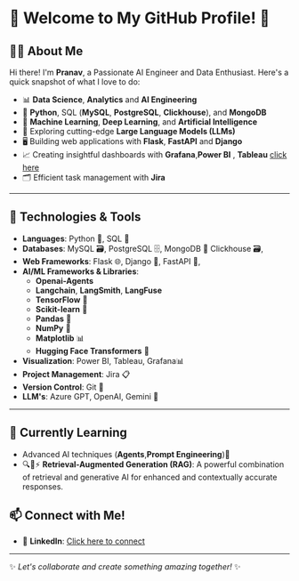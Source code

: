 # 🌟 Welcome to My GitHub Profile! 👋

## 🧑‍💻 About Me
Hi there! I'm **Pranav**, a Passionate AI Engineer and Data Enthusiast. Here's a quick snapshot of what I love to do:

- 📊 **Data Science**, **Analytics** and **AI Engineering**  
- 🐍 **Python**, SQL (**MySQL**, **PostgreSQL**, **Clickhouse**), and **MongoDB**  
- 🤖 **Machine Learning**, **Deep Learning**, and **Artificial Intelligence**  
- 🔮 Exploring cutting-edge **Large Language Models (LLMs)**  
- 🖥️ Building web applications with **Flask**, **FastAPI** and **Django**  
- 📈 Creating insightful dashboards with **Grafana**,**Power BI** , **Tableau** [click here](https://public.tableau.com/app/profile/pranav.katariya/vizzes)
- 🗂️ Efficient task management with **Jira**  

---

## 🔧 Technologies & Tools
- **Languages**: Python 🐍, SQL 🧮  
- **Databases**: MySQL 🗃️, PostgreSQL 🗄️, MongoDB 📂 Clickhouse 🗃️,
- **Web Frameworks**: Flask 🌐, Django 🚀, FastAPI  🚀,
- **AI/ML Frameworks & Libraries**:
  - **Openai-Agents**
  - **Langchain**, **LangSmith**, **LangFuse**
  - **TensorFlow** 🔢  
  - **Scikit-learn** 🧪  
  - **Pandas** 🐼  
  - **NumPy** 🔬  
  - **Matplotlib** 📊  
  - **Hugging Face Transformers** 🤗  
- **Visualization**: Power BI, Tableau, Grafana📊  
- **Project Management**: Jira 📋  
- **Version Control**: Git 🧰
- **LLM's**: Azure GPT, OpenAI, Gemini 🤖

---

## 🌱 Currently Learning
- Advanced AI techniques (**Agents**,**Prompt Engineering**)🤖
- 🔍🧠⚡ **Retrieval-Augmented Generation (RAG)**: A powerful combination of retrieval and generative AI for enhanced and contextually accurate responses.

## 📫 Connect with Me!
- 💼 **LinkedIn**: [Click here to connect](https://www.linkedin.com/in/pranav-katariya-599676193)

---

✨ *Let's collaborate and create something amazing together!* ✨
